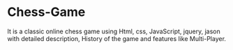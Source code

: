 # Chess-Game
It is a classic online chess game using Html, css, JavaScript, jquery, jason with detailed description, History of the game and features like Multi-Player.
